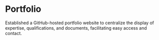 # Portfolio
Established a GitHub-hosted portfolio website to centralize the display 
of expertise, qualifications, and documents, facilitating easy access and contact.
